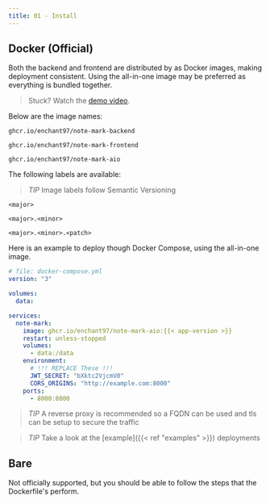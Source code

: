 ```yaml
---
title: 01 - Install
---
```


## Docker (Official)
Both the backend and frontend are distributed by as Docker images, making deployment consistent. Using the all-in-one image may be preferred as everything is bundled together.

> Stuck? Watch the [demo video](https://youtu.be/rwL99Ac5g98).

Below are the image names:

```text
ghcr.io/enchant97/note-mark-backend

ghcr.io/enchant97/note-mark-frontend

ghcr.io/enchant97/note-mark-aio
```

The following labels are available:

> *TIP* Image labels follow Semantic Versioning

```text
<major>

<major>.<minor>

<major>.<minor>.<patch>
```

Here is an example to deploy though Docker Compose, using the all-in-one image.

```yaml
# file: docker-compose.yml
version: "3"

volumes:
  data:

services:
  note-mark:
    image: ghcr.io/enchant97/note-mark-aio:{{< app-version >}}
    restart: unless-stopped
    volumes:
      - data:/data
    environment:
      # !!! REPLACE These !!!
      JWT_SECRET: "bXktc2VjcmV0"
      CORS_ORIGINS: "http://example.com:8000"
    ports:
      - 8000:8000
```

> *TIP* A reverse proxy is recommended so a FQDN can be used and tls can be setup to secure the traffic

> *TIP* Take a look at the [example]({{< ref "examples" >}}) deployments

## Bare
Not officially supported, but you should be able to follow the steps that the Dockerfile's perform.
